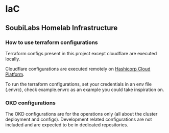 # IaC

## SoubiLabs Homelab Infrastructure

### How to use terraform configurations

Terraform configs present in this project except cloudflare are executed locally.

Cloudflare configurations are executed remotely on [Hashicorp Cloud Platform](https://app.terraform.io/).

To run the terraform configurations, set your credentials in an env file (.envrc), check example.envrc as an example you could take inspiration on.

### OKD configurations

The OKD configurations are for the operations only (all about the cluster deployment and configs).
Development related configurations are not included and are expected to be in dedicated repositories.
